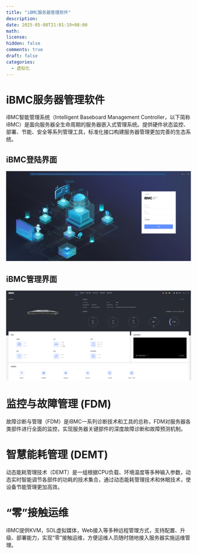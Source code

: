 ```yaml
---
title: "iBMC服务器管理软件"
description: 
date: 2025-05-08T21:01:19+08:00
math: 
license: 
hidden: false
comments: true
draft: false
categories:
  - 虚拟化
---
```


# iBMC服务器管理软件
iBMC智能管理系统（Intelligent Baseboard Management Controller，以下简称iBMC）是面向服务器全生命周期的服务器嵌入式管理系统。提供硬件状态监控、部署、节能、安全等系列管理工具，标准化接口构建服务器管理更加完善的生态系统。  
## iBMC登陆界面 
![iBMC登陆界面](iBMC登陆界面.png)  

## iBMC管理界面  
![iBMC管理界面](iBMC管理界面.png)  

# 监控与故障管理 (FDM)
故障诊断与管理（FDM）是iBMC一系列诊断技术和工具的总称，FDM对服务器各类部件进行全面的监控，实现服务器关键部件的深度故障诊断和故障预测机制。

# 智慧能耗管理 (DEMT)
动态能耗管理技术（DEMT）是一组根据CPU负载、环境温度等多种输入参数，动态实时智能调节各部件的功耗的技术集合，通过动态能耗管理技术和休眠技术，使设备节能管理更加高效。

# “零”接触运维
iBMC提供KVM，SOL虚拟媒体，Web接入等多种远程管理方式，支持配置、升级、部署能力，实现“零”接触运维，方便运维人员随时随地接入服务器实施运维管理。